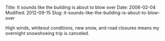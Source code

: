 Title: It sounds like the building is about to blow over
Date: 2006-02-04
Modified: 2012-09-15
Slug: it-sounds-like-the-building-is-about-to-blow-over

High winds, whiteout conditions, new snow, and road closures means my overnight snowshoeing trip is canceled.
